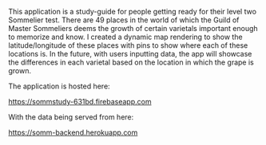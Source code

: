 This application is a study-guide for people getting ready for their level two Sommelier test. There are 49 places in the world of which the Guild of Master Sommeliers deems the growth of certain varietals important enough to memorize and know. I created a dynamic map rendering to show the latitude/longitude of these places with pins to show where each of these locations is. In the future, with users inputting data, the app will showcase the differences in each varietal based on the location in which the grape is grown.


The application is hosted here:

https://sommstudy-631bd.firebaseapp.com

With the data being served from here:

https://somm-backend.herokuapp.com